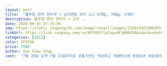 ```yaml
---
layout: post 
title:  "풀무원 한끼 연두부 + 오리엔탈 유자 소스 6개입, 708g, 1세트" 
description: 풀무원 한끼 연두부 + 오리 ..
date: 2020-09-24 07:15:04 
img: https://static.coupangcdn.com/image/retail/images/252624363366959-53dedde6-6cbd-4d98-b6c5-cb59d41da4dc.JPG 
linkUrl: https://link.coupang.com/re/AFFSDP?lptag=AF3600438&subid=ahnPublicAsk&pageKey=280608869&itemId=890782153&vendorItemId=5241766159&traceid=V0-113-db94cfea3dea59f1 
categories: [1012] 
color: FF6F00 
price: 7500 
author: Ask View Shop 
cont:  "7월 25일 도착 7월 31일까지로 유통기한도 적당하고 개별박스에 포장되어 파손없이 안전하게 받아 볼 수 있었답니다 몇 차례 주문을 해 본적이 있어 맛이나 품질에 대해선 믿고 구매를 해봤습니다 진한 두유로 만들어져 고소하고 담백하니 함께 동봉된 유자소스를 뿌려주면 유치원생 아이도 잘 먹습니다 새콤달콤하니 소스도 맛있답니다 저녁을 일찍먹었거나 늦은 시간 아이가 출출해할때 부담없이 챙겨주기 좋습니다 식사대용으로도 충분하고 입맛없을때 가볍게 먹기 편하답니다<br/>가벼운 아침 식사 대용으로 좋고 배도 든든하고 변비도<br/>가벼운 한끼로 딱 좋은 제품입니다<br/>가볍지만 영양 가득한 식단 원하시는 분들께<br/>고급스러운 달콤한 맛을 느낄 수 있어서 좋아요<br/>꼭 푸딩먹는거 같아요<br/>너무 맛있는거 아닙니까?<br/>느낄 수 있어서 먹기에 부담스럽지 않아요<br/>다욧식단 원하시는 분,변비 있으신 분,<br/>더 대박은 유자간장소스 진짜 취저입니다<br/>뒷면에 하트 모양이 있어서 접시에 담았을 때<br/>박스안에 수저도 들어 있어서 식사 거르고 나갈때 가방안에 쏙 넣어가니 너무 편리합니다<br/>보들보들한게 목넘김도 엄청 부드럽네요<br/>상큼하고 새콤달콤 다하네요<br/>샐러드나 야채 믹스와  함께 연두부 드시길 추천 드립니다<br/>소스(오리엔탈 유자)를 적당히 넣어 먹으면 간도 되고<br/>소스없이 그냥 먹어도 부드러운 식감과 콩의 고소함을<br/>없어지는 것 같아요<br/>쿠팡서 구매한 감자샐러드와 야채믹스  함께 해서 먹으니<br/>특히 입안에 유자향이 돌아서 너무 좋네요<br/>하트 모양이 올라와 신랑도 아들도 기분 좋아하더라구요<br/>" 
---
```

